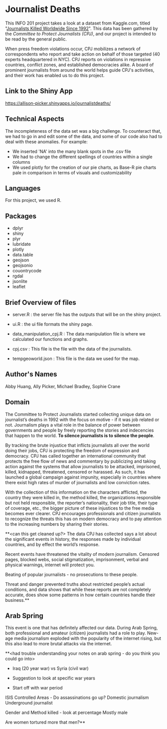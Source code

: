 # Journalist Deaths
This INFO 201 project takes a look at a dataset from Kaggle.com, titled
"[Journalists Killed Worldwide Since 1992](https://www.kaggle.com/qhlearner/journalists-killed-worldwide-since-1992)".
This data has been gathered by the *Committee to Protect Journalists (CPJ)*,
and our project is intended to be read by the general public.

When press freedom violations occur, CPJ mobilizes a network of
 correspondents who report and take action on behalf of those targeted
  (40 experts headquartered in NYC). CPJ reports on violations in
   repressive countries, conflict zones, and established democracies
   alike. A board of prominent journalists from around the world helps
   guide CPJ's activities, and their work has enabled us to do this project.

## Link to the Shiny App
https://allison-picker.shinyapps.io/journalistdeaths/

## Technical Aspects
The incompleteness of the data set was a big challenge. To counteract
that, we had to go in and edit some of the data, and some of our code
also had to deal with these anomalies. For example:
* We inserted 'NA' into the many blank spots in the .csv file
* We had to change the different spellings of countries within
a single columns
* We used plotly for the creation of our pie charts, as Base-R pie charts
pale in comparison in terms of visuals and customizability

## Languages
For this project, we used R.

## Packages
* dplyr
* shiny
* plyr
* lubridate
* plotly
* data.table
* geojson
* geojsonio
* couontrycode
* rgdal
* jsonlite
* leaflet

## Brief Overview of files
* server.R : the server file has the outputs that will be on the shiny project.

* ui.R : the ui file formats the shiny page.

* data_manipulation_cpj.R : The data manipulation file is where we calculated our functions and graphs.

* cpj.csv : This file is the file with the data of the journalists.

* tempgeoworld.json : This file is the data we used for the map.

## Author's Names
Abby Huang, Ally Picker, Michael Bradley, Sophie Crane

## Domain

The Committee to Protect Journalists started collecting unique data on journalist’s deaths in 1992 with the focus on motive - if it was job related or not. Journalism plays a vital role in the balance of power between governments and people by freely reporting the stories and indecencies that happen to the world. **To silence journalists is to silence the people**.

By tracking the brute injustice that inflicts journalists all over the world doing their jobs, CPJ is protecting the freedom of expression and democracy. CPJ has called together an international community that protects the free flow of news and commentary by publicizing and taking action against the systems that allow journalists to be attacked, imprisoned, killed, kidnapped, threatened, censored or harassed.  As such, it has launched a global campaign against impunity, especially in countries where there exist high rates of murder of journalists and low conviction rates.

With the collection of this information on the characters afflicted, the country they were killed in, the method killed, the organizations responsible but not held responsible, the reporter’s nationality, their job title, their type of coverage, etc., the bigger picture of these injustices to the free media becomes ever clearer. CPJ encourages professionals and citizen journalists to recognize the threats this has on modern democracy and to pay attention to the increasing numbers by sharing their stories.

**<can this get cleaned up?>
The data CPJ has collected says a lot about the significant events in history,  the responses made by individual countries, and by effect the world’s response.

Recent events have threatened the vitality of modern journalism.
Censored pages, blocked webs, social stigmatization, imprisonment, verbal and physical warnings, internet will protect you.

Beating of popular journalists - no prosecutions to these people.

Threat and danger prevented truths about restricted people’s actual conditions, and data shows that while these reports are not completely accurate, does show some patterns in how certain countries handle their business.**

## Arab Spring
This event is one that has definitely affected our data. During Arab Spring, both professional
and amateur (citizen) journalists had a role to play. New-age media journalism exploded with
the popularity of the internet rising, but this also lead to more brutal attacks via the
internet.

**<had trouble understanding your notes on arab spring - do you think you could go into>
<more detail because youve already done some initial research>

- Iraq (20 year war) vs Syria (civil war)

- Suggestion to look at specific war years

- Start off with war period


ISIS Controlled Areas - Do assassinations go up?
  Domestic journalism
    Underground journalist

Gender and Method killed - look at percentage
  Mostly male

Are women tortured more that men?**
